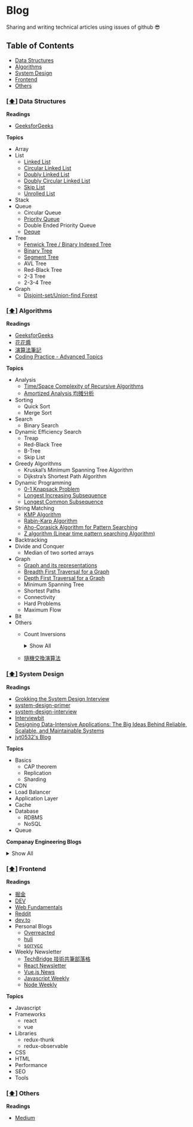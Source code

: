 # Blog

Sharing and writing technical articles using issues of github 😎

## <a name='toc'>Table of Contents</a>

* [Data Structures](#ds)
* [Algorithms](#algorithms)
* [System Design](#sd)
* [Frontend](#frontend)
* [Others](#others)

### [[⬆]](#toc) <a name='ds'>Data Structures</a>

**Readings**
* [GeeksforGeeks](https://www.geeksforgeeks.org/data-structures/)

**Topics**

* Array
* List
  * [Linked List](https://www.geeksforgeeks.org/linked-list-set-1-introduction/)
  * [Circular Linked List](https://www.geeksforgeeks.org/circular-linked-list/)
  * [Doubly Linked List](https://www.geeksforgeeks.org/doubly-linked-list/)
  * [Doubly Circular Linked List](https://www.geeksforgeeks.org/doubly-circular-linked-list-set-1-introduction-and-insertion/)
  * [Skip List](https://www.geeksforgeeks.org/skip-list/)
  * [Unrolled List](https://www.geeksforgeeks.org/unrolled-linked-list-set-1-introduction/)
* Stack
* Queue
  * Circular Queue
  * [Priority Queue](https://www.geeksforgeeks.org/priority-queue-set-1-introduction/)
  * Double Ended Priority Queue
  * [Deque](https://www.geeksforgeeks.org/deque-set-1-introduction-applications/)
* Tree
  * [Fenwick Tree / Binary Indexed Tree](https://www.google.com/url?q=https://youtu.be/WbafSgetDDk&sa=D&ust=1575880115335000&usg=AFQjCNGT2qjzew4wF9RWIIWeAZPAEreaPQ)
  * [Binary Tree](https://www.google.com/url?q=https://youtu.be/PbGl8_-bZxI&sa=D&ust=1575880115327000&usg=AFQjCNFllAyDKBG0JTqT2SMT56pUUGJA2g)
  * [Segment Tree](https://www.google.com/url?q=https://youtu.be/rYBtViWXYeI&sa=D&ust=1575880115324000&usg=AFQjCNFWOt9SGH0CfO4Ih-K2iT377fFtqQ)
  * AVL Tree
  * Red-Black Tree
  * 2-3 Tree
  * 2-3-4 Tree
* Graph
  * [Disjoint-set/Union-find Forest](https://www.google.com/url?q=https://youtu.be/VJnUwsE4fWA&sa=D&ust=1575880115337000&usg=AFQjCNFV2ZswyLezEDqOPHfI6xtL_CHpCg)

### [[⬆]](#toc) <a name='algorithms'>Algorithms</a>

**Readings**
* [GeeksforGeeks](https://www.geeksforgeeks.org/fundamentals-of-algorithms/)
* [花花醬](https://zxi.mytechroad.com/blog/)
* [演算法筆記](http://www.csie.ntnu.edu.tw/~u91029/index.html)
* [Coding Practice - Advanced Topics](https://po-jen.gitbooks.io/coding-practice-advanced-topics/content/)

**Topics**
* Analysis
  * [Time/Space Complexity of Recursive Algorithms](https://www.google.com/url?q=https://youtu.be/OQi4n8EKRD8&sa=D&ust=1575880115334000&usg=AFQjCNE3icPim34XDXlcPITT1zHJqyfSVg)
  * [Amortized Analysis 均摊分析](https://www.google.com/url?q=https://youtu.be/OwMhWDOxX94&sa=D&ust=1575880115331000&usg=AFQjCNHx7LkfA5wqEagFkJujXcv1pAb0Dw)
* Sorting
  * Quick Sort
  * Merge Sort
* Search
  * Binary Search
* Dynamic Efficiency Search
  * Treap
  * Red-Black Tree
  * B-Tree
  * Skip List
* Greedy Algorithms
  * Kruskal’s Minimum Spanning Tree Algorithm
  * Dijkstra’s Shortest Path Algorithm
* Dynamic Programming
  * [0-1 Knapsack Problem](https://www.geeksforgeeks.org/dynamic-programming-set-10-0-1-knapsack-problem/)
  * [Longest Increasing Subsequence](https://www.geeksforgeeks.org/dynamic-programming-set-3-longest-increasing-subsequence/)
  * [Longest Common Subsequence](https://www.geeksforgeeks.org/dynamic-programming-set-4-longest-common-subsequence/)
* String Matching
  * [KMP Algorithm](https://www.geeksforgeeks.org/searching-for-patterns-set-2-kmp-algorithm/)
  * [Rabin-Karp Algorithm](https://www.geeksforgeeks.org/searching-for-patterns-set-3-rabin-karp-algorithm/)
  * [Aho-Corasick Algorithm for Pattern Searching](https://www.geeksforgeeks.org/aho-corasick-algorithm-pattern-searching/)
  * [Z algorithm (Linear time pattern searching Algorithm)](https://www.geeksforgeeks.org/z-algorithm-linear-time-pattern-searching-algorithm/)
* Backtracking
* Divide and Conquer
  * Median of two sorted arrays
* Graph
  * [Graph and its representations](https://www.geeksforgeeks.org/graph-and-its-representations/)
  * [Breadth First Traversal for a Graph](https://www.geeksforgeeks.org/breadth-first-traversal-for-a-graph/)
  * [Depth First Traversal for a Graph](https://www.geeksforgeeks.org/depth-first-traversal-for-a-graph/)
  * Minimum Spanning Tree
  * Shortest Paths
  * Connectivity
  * Hard Problems
  * Maximum Flow
* Bit
* Others
  * Count Inversions
    <details>
      <summary>Show All</summary>
 
      * [Count Inversions in an array | Set 1 (Using Merge Sort)](https://www.geeksforgeeks.org/counting-inversions/)
      * [Count inversions in an array | Set 2 (Using Self-Balancing BST)](https://www.geeksforgeeks.org/count-inversions-in-an-array-set-2-using-self-balancing-bst/)
      * [Count inversions in an array | Set 3 (Using BIT)](https://www.geeksforgeeks.org/count-inversions-array-set-3-using-bit/)
      * [Count inversions in an array | Set 4 ( Using Trie)](https://www.geeksforgeeks.org/count-inversions-in-an-array-set-4-using-trie/)
 
    </details>
  * [隨機交換演算法](https://medium.com/@asd757817/%E7%B0%A1%E5%96%AE%E5%8F%88%E8%A4%87%E9%9B%9C%E7%9A%84%E6%B4%97%E7%89%8C%E6%BC%94%E7%AE%97%E6%B3%95-7e7254bb9145)

### [[⬆]](#toc) <a name='sd'>System Design</a>

**Readings**

- [Grokking the System Design Interview](https://www.educative.io/courses/grokking-the-system-design-interview)
- [system-design-primer](https://github.com/donnemartin/system-design-primer)
- [system-design-interview](https://github.com/checkcheckzz/system-design-interview)
- [Interviewbit](https://www.interviewbit.com/courses/system-design/topics/interview-questions/#problems)
- [Designing Data-Intensive Applications: The Big Ideas Behind Reliable, Scalable, and Maintainable Systems](https://www.amazon.com/Designing-Data-Intensive-Applications-Reliable-Maintainable/dp/1449373321)
- [jyt0532's Blog](https://www.jyt0532.com/2017/03/27/system-design/)

**Topics**
* Basics
  * CAP theorem
  * Replication
  * Sharding
* CDN
* Load Balancer
* Application Layer
* Cache
* Database
  * RDBMS
  * NoSQL
* Queue

**Companay Engineering Blogs**

<details>
  <summary>Show All</summary>

  * [High Scalability](http://highscalability.com/)
  * [The GitHub Blog](https://github.com/blog/category/engineering)
  * [Engineering at Quora](http://engineering.quora.com/)
  * [Yelp Engineering Blog](http://engineeringblog.yelp.com/)
  * [Twitter Engineering](https://engineering.twitter.com/)
  * [Facebook Engineering](https://www.facebook.com/Engineering)
  * [Yammer Engineering](http://eng.yammer.com/blog/)
  * [Etsy Code as Craft](http://codeascraft.com/)
  * [Foursquare Engineering Blog](http://engineering.foursquare.com/)
  * [Airbnb Engineering](http://nerds.airbnb.com/)
  * [WebEngage Engineering Blog](http://engineering.webengage.com/)
  * [LinkedIn Engineering](http://engineering.linkedin.com/blog)
  * [The Netflix Tech Blog](http://techblog.netflix.com/)
  * [BankSimple Simple Blog](https://www.simple.com/engineering/)
  * [Square The Corner](http://corner.squareup.com/)
  * [SoundCloud Backstage Blog](https://developers.soundcloud.com/blog/)
  * [Flickr Code](http://code.flickr.net/)
  * [Instagram Engineering](http://instagram-engineering.tumblr.com/)
  * [Dropbox Tech Blog](https://tech.dropbox.com/)
  * [Cloudera Developer Blog](http://blog.cloudera.com/)
  * [Bandcamp Tech](http://bandcamptech.wordpress.com/)
  * [Oyster Tech Blog](http://tech.oyster.com/)
  * [THE REDDIT BLOG](http://www.redditblog.com/)
  * [Groupon Engineering Blog](https://engineering.groupon.com/)
  * [Songkick Technology Blog](http://devblog.songkick.com/)
  * [Google Research Blog](http://googleresearch.blogspot.com/)
  * [Pinterest Engineering Blog](http://engineering.pinterest.com/)
  * [Twilio Engineering Blog](http://www.twilio.com/engineering)
  * [Bitly Engineering Blog](http://word.bitly.com/)
  * [Uber Engineering Blog ](https://eng.uber.com/)
  * [Godaddy Engineering](http://engineering.godaddy.com/)
  * [Splunk Blog](http://blogs.splunk.com/)
  * [Coursera Engineering Blog](https://building.coursera.org/)
  * [PayPal Engineering Blog](https://www.paypal-engineering.com/)
  * [Nextdoor Engineering Blog](https://engblog.nextdoor.com/)
  * [Booking.com Development Blog](https://blog.booking.com/)
  * [Scalyr Engineering Blog ](https://blog.scalyr.com/)
 
</details>

### [[⬆]](#toc) <a name='frontend'>Frontend</a>

**Readings**
* [掘金](https://juejin.im/welcome/frontend)
* [DEV](https://dev.to/)
* [Web Fundamentals](https://developers.google.com/web/fundamentals/)
* [Reddit](https://www.reddit.com/r/reactjs/)
* [dev.to](https://dev.to/t/javascript)
* Personal Blogs
  * [Overreacted](https://overreacted.io/)
  * [huli](https://github.com/aszx87410/blog)
  * [sorrycc](https://github.com/sorrycc/blog/issues)
* Weekly Newsletter
  * [TechBridge 技術共筆部落格](https://blog.techbridge.cc/)
  * [React Newsletter](http://reactjsnewsletter.com/)
  * [Vue.js News](https://www.getrevue.co/profile/vuenewsletter)
  * [Javascript Weekly](https://javascriptweekly.com/)
  * [Node Weekly](https://nodeweekly.com/)

**Topics**
* Javascript
* Frameworks
  * react
  * vue
* Libraries
  * redux-thunk
  * redux-observable
* CSS
* HTML
* Performance
* SEO
* Tools

### [[⬆]](#toc) <a name='others'>Others</a>

**Readings**
* [Medium](https://medium.com/)
